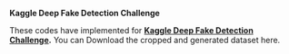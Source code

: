 **Kaggle Deep Fake Detection Challenge**

These codes have implemented for  **[Kaggle Deep Fake Detection Challenge](https://www.kaggle.com/c/deepfake-detection-challenge "Kaggle Deep Fake Detection Challenge").** 
You can Download the cropped and generated dataset here.
